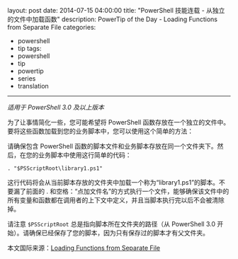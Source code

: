layout: post
date: 2014-07-15 04:00:00
title: "PowerShell 技能连载 - 从独立的文件中加载函数"
description: PowerTip of the Day - Loading Functions from Separate File
categories:
- powershell
- tip
tags:
- powershell
- tip
- powertip
- series
- translation
---
_适用于 PowerShell 3.0 及以上版本_

为了让事情简化一些，您可能希望将 PowerShell 函数存放在一个独立的文件中。要将这些函数加载到您的业务脚本中，您可以使用这个简单的方法：

请确保包含 PowerShell 函数的脚本文件和业务脚本存放在同一个文件夹下。然后，在您的业务脚本中使用这行简单的代码：

    . "$PSScriptRoot\library1.ps1"

这行代码将会从当前脚本存放的文件夹中加载一个称为“library1.ps1”的脚本。不要漏了前面的 . 和空格：“点加文件名”的方式执行一个文件，能够确保该文件中的所有变量和函数都在调用者的上下文中定义，并且当脚本执行完以后不会被清除掉。

请注意 `$PSScriptRoot` 总是指向脚本所在文件夹的路径（从 PowerShell 3.0 开始）。请确保已经保存了您的脚本，因为只有保存过的脚本才有父文件夹。

<!--more-->
本文国际来源：[Loading Functions from Separate File](http://community.idera.com/powershell/powertips/b/tips/posts/loading-functions-from-separate-file)
